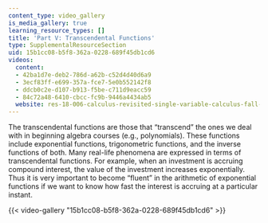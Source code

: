 ```yaml
---
content_type: video_gallery
is_media_gallery: true
learning_resource_types: []
title: 'Part V: Transcendental Functions'
type: SupplementalResourceSection
uid: 15b1cc08-b5f8-362a-0228-689f45db1cd6
videos:
  content:
  - 42ba1d7e-deb2-786d-a62b-c52d4d40d6a9
  - 3ecf83ff-e699-357a-fce7-5e0b552142f8
  - ddcb0c2e-d107-b913-f5be-c711d9eacc59
  - 84c72a48-6410-cbcc-fc9b-9446a4434ab5
  website: res-18-006-calculus-revisited-single-variable-calculus-fall-2010
---
```


The transcendental functions are those that “transcend” the ones we deal with in beginning algebra courses (e.g., polynomials). These functions include exponential functions, trigonometric functions, and the inverse functions of both. Many real-life phenomena are expressed in terms of transcendental functions. For example, when an investment is accruing compound interest, the value of the investment increases exponentially. Thus it is very important to become “fluent” in the arithmetic of exponential functions if we want to know how fast the interest is accruing at a particular instant.

{{< video-gallery "15b1cc08-b5f8-362a-0228-689f45db1cd6" >}}

